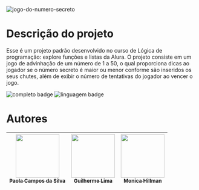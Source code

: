 ![jogo-do-numero-secreto](https://github.com/user-attachments/assets/523a46d9-e187-44c3-9ddc-ade3c1cda2f9)

# Descrição do projeto
Esse é um projeto padrão desenvolvido no curso de Lógica de programação: explore funções e listas da Alura. 
O projeto consiste em um jogo de advinhação de um número de 1 a 50, o qual proporciona dicas ao jogador se o número secreto é maior ou menor conforme são inseridos os seus chutes, além de exibir o número de tentativas do jogador ao vencer o jogo.

![completo badge](https://img.shields.io/badge/status-completo-darkgreen) ![linguagem badge](https://img.shields.io/badge/linguagem%20usada-JavaScript-orange)
# Autores

| [<img loading="lazy" src="https://avatars.githubusercontent.com/u/192245138?s=400&v=4" width=115><br><sub>Paola Campos da Silva</sub>](https://github.com/paolacampossilva) |  [<img loading="lazy" src="https://avatars.githubusercontent.com/u/30351153?v=4" width=115><br><sub>Guilherme Lima</sub>](https://github.com/guilhermeonrails) |  [<img loading="lazy" src="https://avatars.githubusercontent.com/u/51282495?v=4" width=115><br><sub>Monica Hillman</sub>](https://avatars.githubusercontent.com/u/51282495?v=4) |
| :---: | :---: | :---: |
